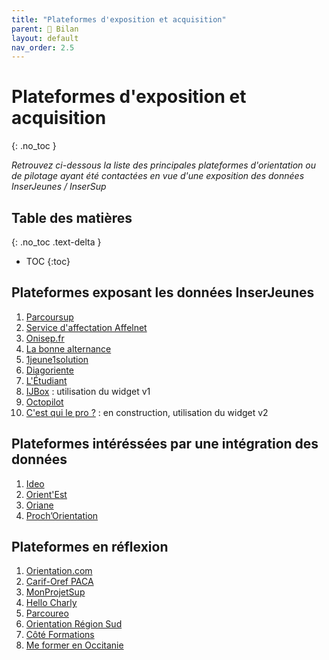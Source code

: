 ```yaml
---
title: "Plateformes d'exposition et acquisition"
parent: 🚧 Bilan
layout: default
nav_order: 2.5
---
```


# Plateformes d'exposition et acquisition
{: .no_toc }

*Retrouvez ci-dessous la liste des principales plateformes d'orientation ou de pilotage ayant été contactées en vue d'une exposition des données InserJeunes / InserSup*


## Table des matières
{: .no_toc .text-delta }
- TOC
{:toc}

## Plateformes exposant les données InserJeunes

1. [Parcoursup](https://dossier.parcoursup.fr/Candidat/carte)
2. [Service d'affectation Affelnet](https://affectation3e.phm.education.gouv.fr/pna-public/)
3. [Onisep.fr](https://www.onisep.fr/)
4. [La bonne alternance](https://labonnealternance.apprentissage.beta.gouv.fr/)
5. [1jeune1solution](https://www.1jeune1solution.gouv.fr/)
6. [Diagoriente](https://diagoriente.beta.gouv.fr/)
7. [L'Étudiant](https://www.letudiant.fr/)
8. [IJBox](https://www.ijbox.fr/) : utilisation du widget v1
9. [Octopilot](https://octopilot.pro/)
10. [C'est qui le pro ?](https://cestquilepro.inserjeunes.beta.gouv.fr/) : en construction, utilisation du widget v2

## Plateformes intéréssées par une intégration des données

1. [Ideo](https://ideo.bretagne.bzh/)
2. [Orient'Est](https://www.orientest.fr/)
3. [Oriane](https://oriane.info/)
4. [Proch’Orientation](https://www.prochorientation.fr/)


## Plateformes en réflexion

1. [Orientation.com](https://www.orientation.com/)
2. [Carif-Oref PACA](https://www.cariforef-provencealpescotedazur.fr/)
3. [MonProjetSup](https://monprojetsup.fr/)
4. [Hello Charly](https://hello-charly.com/)
5. [Parcoureo](https://www.fondation-jae.org/orientation-scolaire-professionnelle/#outils)
6. [Orientation Région Sud](https://www.orientation-regionsud.fr/)
7. [Côté Formations](https://www.coteformations.fr/)
8. [Me former en Occitanie](https://www.meformerenregion.fr/)
